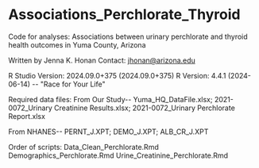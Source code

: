 # Associations_Perchlorate_Thyroid
Code for analyses: Associations between urinary perchlorate and thyroid health outcomes in Yuma County, Arizona

Written by Jenna K. Honan
Contact: jhonan@arizona.edu

R Studio Version: 2024.09.0+375 (2024.09.0+375)
R Version: 4.4.1 (2024-06-14) -- "Race for Your Life"

Required data files:
From Our Study--
Yuma_HQ_DataFile.xlsx;
2021-0072_Urinary Creatinine Results.xlsx;
2021-0072_Urinary Perchlorate Report.xlsx

From NHANES--
PERNT_J.XPT;
DEMO_J.XPT;
ALB_CR_J.XPT


Order of scripts:
Data_Clean_Perchlorate.Rmd
Demographics_Perchlorate.Rmd
Urine_Creatinine_Perchlorate.Rmd
